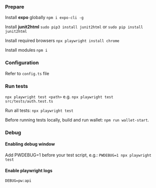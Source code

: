 ### Prepare
Install **expo** globally
`npm i expo-cli -g`

Install **junit2html**
`sudo pip3 install junit2html` or `sudo pip install junit2html`

Install required browsers
`npx playwright install chrome`

Install modules
`npm i`

### Configuration
Refer to `config.ts` file

### Run tests
`npx playwright test <path>`
e.g. `npx playwright test src/tests/auth.test.ts`

Run all tests:
`npx playwright test`

Before running tests locally, build and run wallet: `npm run wallet-start`.

### Debug
#### Enabling debug window
Add PWDEBUG=1 before your test script, e.g.:
`PWDEBUG=1 npx playwright test`

#### Enable playwright logs
`DEBUG=pw:api`
